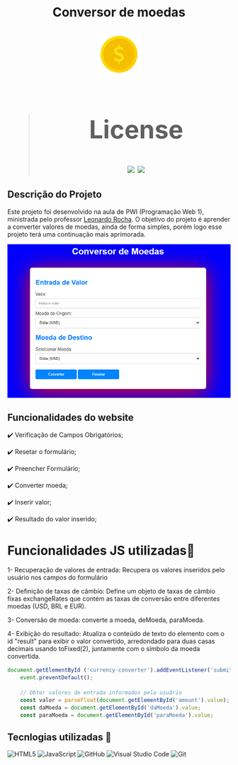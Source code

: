 <h1 align = "center"

Conversor de moedas 


![alt text](image.png)

># License
>![](https://img.shields.io/badge/license-%20Escola%20Marista%20Ir.%20Ac%C3%A1cio-black) ![](https://img.shields.io/badge/version-0.3-white) 

## Descrição do Projeto
Este projeto foi desenvolvido na aula de PWI (Programação Web 1), ministrada pelo professor [Leonardo Rocha](https://github.com/leonardossrocha). O objetivo do projeto é aprender a converter valores de moedas, ainda de forma simples, porém logo esse projeto terá uma continuação mais aprimorada.

![tela do sistema](projeto.png)

## Funcionalidades do website

✔️ Verificação de Campos Obrigatórios;

✔️ Resetar o formulário;

✔️ Preencher Formulário;

✔️ Converter moeda;

✔️ Inserir valor;

✔️ Resultado do valor inserido;


# Funcionalidades JS utilizadas🔧
1- Recuperação de valores de entrada: Recupera os valores inseridos pelo usuário nos campos do formulário

2- Definição de taxas de câmbio: Define um objeto de taxas de câmbio fixas exchangeRates que contém as taxas de conversão entre diferentes moedas (USD, BRL e EUR).

3- Conversão de moeda: converte a moeda, deMoeda, paraMoeda.

4- Exibição do resultado: Atualiza o conteúdo de texto do elemento com o id "result" para exibir o valor convertido, arredondado para duas casas decimais usando toFixed(2), juntamente com o símbolo da moeda convertida.
 

~~~ Javascript
document.getElementById ('currency-converter').addEventListener('submit', function(event){
    event.preventDefault();

    // Obter valores de entrada informados pelo usuário
    const valor = parseFloat(document.getElementById('amount').value);
    const daMoeda = document.getElementById('daMoeda').value;
    const paraMoeda = document.getElementById('paraMoeda').value;
~~~





## Tecnlogias utilizadas 🔧
![HTML5](https://img.shields.io/badge/HTML5-E34F26?style=for-the-badge&logo=html5&logoColor=white)
![JavaScript](https://img.shields.io/badge/JavaScript-F7DF1E?style=for-the-badge&logo=javascript&logoColor=black)
![GitHub](https://img.shields.io/badge/GitHub-181717?style=for-the-badge&logo=github&logoColor=white)
![Visual Studio Code](https://img.shields.io/badge/Visual_Studio_Code-0078d7?style=for-the-badge&logo=visual-studio-code&logoColor=white)
![Git](https://img.shields.io/badge/Git-F05032?style=for-the-badge&logo=git&logoColor=black)

